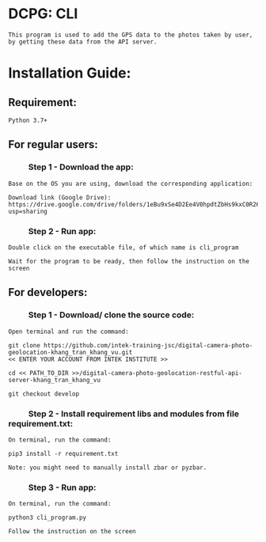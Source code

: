# DCPG: CLI
    This program is used to add the GPS data to the photos taken by user, by getting these data from the API server.

# Installation Guide:

## Requirement:

    Python 3.7+

## For regular users:
### &emsp; &emsp; Step 1 - Download the app:

    Base on the OS you are using, download the corresponding application:

    Download link (Google Drive):
    https://drive.google.com/drive/folders/1eBu9xSe4D2Ee4V0hpdtZbHs9kxC0R26-?usp=sharing

### &emsp; &emsp; Step 2 - Run app:

    Double click on the executable file, of which name is cli_program

    Wait for the program to be ready, then follow the instruction on the screen

## For developers:
### &emsp; &emsp; Step 1 - Download/ clone the source code:

    Open terminal and run the command:

    git clone https://github.com/intek-training-jsc/digital-camera-photo-geolocation-khang_tran_khang_vu.git
    << ENTER YOUR ACCOUNT FROM INTEK INSTITUTE >>

    cd << PATH_TO_DIR >>/digital-camera-photo-geolocation-restful-api-server-khang_tran_khang_vu

    git checkout develop

### &emsp; &emsp; Step 2 - Install requirement libs and modules from file requirement.txt:

    On terminal, run the command:

    pip3 install -r requirement.txt

    Note: you might need to manually install zbar or pyzbar.

### &emsp; &emsp; Step 3 - Run app:

    On terminal, run the command:

    python3 cli_program.py

    Follow the instruction on the screen
